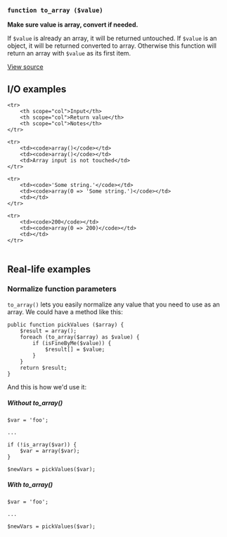

### `function to_array ($value)`

**Make sure value is array, convert if needed.**

If `$value` is already an array, it will be returned untouched. If `$value` is an object, it will be returned converted to array. Otherwise this function will return an array with `$value` as its first item.

[View source](https://bitbucket.org/Eiskis/baseline-php/src/default/source/arrays/to_array.php?at=default)



## I/O examples

<table>

	<tr>
		<th scope="col">Input</th>
		<th scope="col">Return value</th>
		<th scope="col">Notes</th>
	</tr>

	<tr>
		<td><code>array()</code></td>
		<td><code>array()</code></td>
		<td>Array input is not touched</td>
	</tr>

	<tr>
		<td><code>'Some string.'</code></td>
		<td><code>array(0 => 'Some string.')</code></td>
		<td></td>
	</tr>

	<tr>
		<td><code>200</code></td>
		<td><code>array(0 => 200)</code></td>
		<td></td>
	</tr>

</table>



## Real-life examples

### Normalize function parameters

`to_array()` lets you easily normalize any value that you need to use as an array. We could have a method like this:

	public function pickValues ($array) {
		$result = array();
		foreach (to_array($array) as $value) {
			if (isFineByMe($value)) {
				$result[] = $value;
			}
		}
		return $result;
	}

And this is how we'd use it:

##### Without to_array()
	$var = 'foo';

	...

	if (!is_array($var)) {
		$var = array($var);
	}

	$newVars = pickValues($var);

##### With to_array()
	$var = 'foo';

	...

	$newVars = pickValues($var);
